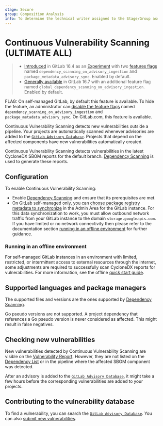 ```yaml
---
stage: Secure
group: Composition Analysis
info: To determine the technical writer assigned to the Stage/Group associated with this page, see https://handbook.gitlab.com/handbook/product/ux/technical-writing/#assignments
---
```


# Continuous Vulnerability Scanning **(ULTIMATE ALL)**

> - [Introduced](https://gitlab.com/gitlab-org/gitlab/-/issues/371063) in GitLab 16.4 as an [Experiment](../../../policy/experiment-beta-support.md#experiment) with two [features flags](../../../administration/feature_flags.md) named `dependency_scanning_on_advisory_ingestion` and `package_metadata_advisory_sync`. Enabled by default.
> - [Generally available](https://gitlab.com/gitlab-org/gitlab/-/issues/427424) in GitLab 16.7 with an additional feature flag named `global_dependency_scanning_on_advisory_ingestion`. Enabled by default.

FLAG:
On self-managed GitLab, by default this feature is available. To hide the feature, an administrator can [disable the feature flags](../../feature_flags.md) named `dependency_scanning_on_advisory_ingestion` and `package_metadata_advisory_sync`.
On GitLab.com, this feature is available.

Continuous Vulnerability Scanning detects new vulnerabilities outside a pipeline.
Your projects are automatically scanned whenever advisories are added to the [`GitLab Advisory Database`](https://advisories.gitlab.com/).
Projects that depend on the affected components have new vulnerabilities automatically created.

Continuous Vulnerability Scanning detects vulnerabilities in the latest CycloneDX SBOM reports for the default branch.
[Dependency Scanning](../dependency_scanning/index.md) is used to generate these reports.

## Configuration

To enable Continuous Vulnerability Scanning:

- Enable [Dependency Scanning](../dependency_scanning/index.md#configuration) and ensure that its prerequisites are met.
- On GitLab self-managed only, you can [choose package registry metadata to synchronize](../../../administration/settings/security_and_compliance.md#choose-package-registry-metadata-to-sync) in the Admin Area for the GitLab instance. For this data synchronization to work, you must allow outbound network traffic from your GitLab instance to the domain `storage.googleapis.com`. If you have limited or no network connectivity then please refer to the documentation section [running in an offline environment](#running-in-an-offline-environment) for further guidance.

### Running in an offline environment

For self-managed GitLab instances in an environment with limited, restricted, or intermittent access to external resources through the internet,
some adjustments are required to successfully scan CycloneDX reports for vulnerabilities.
For more information, see the offline [quick start guide](../../../topics/offline/quick_start_guide.md#enabling-the-package-metadata-database).

## Supported languages and package managers

The supported files and versions are the ones supported by
[Dependency Scanning](../dependency_scanning/index.md#supported-languages-and-package-managers).

Go pseudo versions are not supported. A project dependency that references a Go pseudo version is never considered as affected. This might result in false negatives.

## Checking new vulnerabilities

New vulnerabilities detected by Continuous Vulnerability Scanning are visible on the [Vulnerability Report](../vulnerability_report/index.md).
However, they are not listed on the [Dependency List](../dependency_list/index.md) or in the pipeline where the affected SBOM component was detected.

After an advisory is added to the [`GitLab Advisory Database`](https://advisories.gitlab.com/),
it might take a few hours before the corresponding vulnerabilities are added to your projects.

## Contributing to the vulnerability database

To find a vulnerability, you can search the [`GitLab Advisory Database`](https://advisories.gitlab.com/).
You can also [submit new vulnerabilities](https://gitlab.com/gitlab-org/security-products/gemnasium-db/blob/master/CONTRIBUTING.md).
